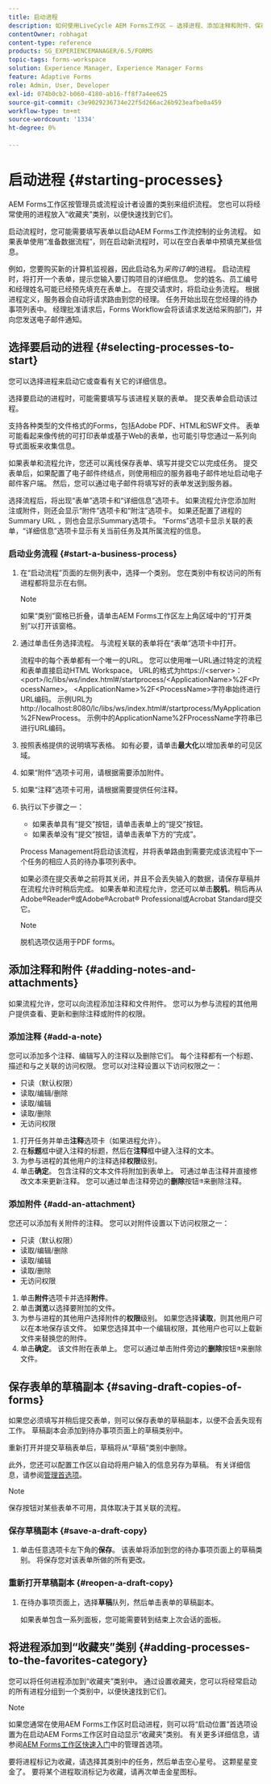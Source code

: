 ```yaml
---
title: 启动进程
description: 如何使用LiveCycle AEM Forms工作区 — 选择进程、添加注释和附件、保存草稿副本以及添加到收藏夹。
contentOwner: robhagat
content-type: reference
products: SG_EXPERIENCEMANAGER/6.5/FORMS
topic-tags: forms-workspace
solution: Experience Manager, Experience Manager Forms
feature: Adaptive Forms
role: Admin, User, Developer
exl-id: 074b0cb2-b060-4180-ab16-ff8f7a4ee625
source-git-commit: c3e9029236734e22f5d266ac26b923eafbe0a459
workflow-type: tm+mt
source-wordcount: '1334'
ht-degree: 0%

---
```


# 启动进程 {#starting-processes}

AEM Forms工作区按管理员或流程设计者设置的类别来组织流程。 您也可以将经常使用的进程放入“收藏夹”类别，以便快速找到它们。

启动流程时，您可能需要填写表单以启动AEM Forms工作流控制的业务流程。 如果表单使用“准备数据流程”，则在启动新流程时，可以在空白表单中预填充某些信息。

例如，您要购买新的计算机监视器，因此启动名为&#x200B;*采购订单*&#x200B;的进程。 启动流程时，将打开一个表单，提示您输入要订购项目的详细信息。 您的姓名、员工编号和经理姓名可能已经预先填充在表单上。 在提交请求时，将启动业务流程。 根据进程定义，服务器会自动将请求路由到您的经理。 任务开始出现在您经理的待办事项列表中。 经理批准请求后，Forms Workflow会将该请求发送给采购部门，并向您发送电子邮件通知。

## 选择要启动的进程 {#selecting-processes-to-start}

您可以选择进程来启动它或查看有关它的详细信息。

选择要启动的进程时，可能需要填写与该进程关联的表单。 提交表单会启动该过程。

支持各种类型的文件格式的Forms，包括Adobe PDF、HTML和SWF文件。 表单可能看起来像传统的可打印表单或基于Web的表单，也可能引导您通过一系列向导式面板来收集信息。

如果表单和流程允许，您还可以离线保存表单、填写并提交它以完成任务。 提交表单后，如果配置了电子邮件终结点，则使用相应的服务器电子邮件地址启动电子邮件客户端。 然后，您可以通过电子邮件将填写好的表单发送到服务器。

选择流程后，将出现“表单”选项卡和“详细信息”选项卡。 如果流程允许您添加附注或附件，则还会显示“附件”选项卡和“附注”选项卡。 如果还配置了进程的Summary URL ，则也会显示Summary选项卡。 “Forms”选项卡显示关联的表单，“详细信息”选项卡显示有关当前任务及其所属流程的信息。

### 启动业务流程 {#start-a-business-process}

1. 在“启动流程”页面的左侧列表中，选择一个类别。 您在类别中有权访问的所有进程都将显示在右侧。

   >[!NOTE]
   >
   >如果“类别”窗格已折叠，请单击AEM Forms工作区左上角区域中的“打开类别”以打开该窗格。

1. 通过单击任务选择流程。 与流程关联的表单将在“表单”选项卡中打开。

   流程中的每个表单都有一个唯一的URL。 您可以使用唯一URL通过特定的流程和表单直接启动HTML Workspace。 URL的格式为https://&lt;server>：&lt;port>/lc/libs/ws/index.html#/startprocess/&lt;ApplicationName>%2F&lt;ProcessName>。 &lt;ApplicationName>%2F&lt;ProcessName>字符串始终进行URL编码。 示例URL为http://localhost:8080/lc/libs/ws/index.html#/startprocess/MyApplication%2FNewProcess。 示例中的ApplicationName%2FProcessName字符串已进行URL编码。

1. 按照表格提供的说明填写表格。 如有必要，请单击&#x200B;**最大化**&#x200B;以增加表单的可见区域。
1. 如果“附件”选项卡可用，请根据需要添加附件。
1. 如果“注释”选项卡可用，请根据需要提供任何注释。
1. 执行以下步骤之一：

   * 如果表单具有“提交”按钮，请单击表单上的“提交”按钮。
   * 如果表单没有“提交”按钮，请单击表单下方的“完成”。

   Process Management将启动该流程，并将表单路由到需要完成该流程中下一个任务的相应人员的待办事项列表中。

   如果必须在提交表单之前将其关闭，并且不会丢失输入的数据，请保存草稿并在流程允许时稍后完成。 如果表单和流程允许，您还可以单击&#x200B;**脱机**，稍后再从Adobe®Reader®或Adobe®Acrobat® Professional或Acrobat Standard提交它。

   >[!NOTE]
   >
   >脱机选项仅适用于PDF forms。

## 添加注释和附件 {#adding-notes-and-attachments}

如果流程允许，您可以向流程添加注释和文件附件。 您可以为参与流程的其他用户提供查看、更新和删除注释或附件的权限。

### 添加注释 {#add-a-note}

您可以添加多个注释、编辑写入的注释以及删除它们。 每个注释都有一个标题、描述和与之关联的访问权限。 您可以对注释设置以下访问权限之一：

* 只读（默认权限）
* 读取/编辑/删除
* 读取/编辑
* 读取/删除
* 无访问权限

1. 打开任务并单击&#x200B;**注释**&#x200B;选项卡（如果进程允许）。
1. 在&#x200B;**标题**&#x200B;框中键入注释的标题，然后在&#x200B;**注释**&#x200B;框中键入注释的文本。
1. 为参与进程的其他用户的注释选择&#x200B;**权限**&#x200B;级别。
1. 单击&#x200B;**确定**。 包含注释的文本文件将附加到表单上。 可通过单击注释并直接修改文本来更新注释。 您可以通过单击注释旁边的&#x200B;**删除**&#x200B;按钮![垃圾桶图像](assets/icondelete.png)来删除注释。

### 添加附件 {#add-an-attachment}

您还可以添加有关附件的注释。 您可以对附件设置以下访问权限之一：

* 只读（默认权限）
* 读取/编辑/删除
* 读取/编辑
* 读取/删除
* 无访问权限

1. 单击&#x200B;**附件**&#x200B;选项卡并选择&#x200B;**附件**。
1. 单击&#x200B;**浏览**&#x200B;以选择要附加的文件。
1. 为参与进程的其他用户选择附件的&#x200B;**权限**&#x200B;级别。 如果您选择&#x200B;**读取**，则其他用户可以在本地保存该文件。 如果您选择其中一个编辑权限，其他用户也可以上载新文件来替换您的附件。
1. 单击&#x200B;**确定**。 该文件附在表单上。 您可以通过单击附件旁边的&#x200B;**删除**&#x200B;按钮![垃圾桶图像](assets/icondelete.png)来删除文件。

## 保存表单的草稿副本 {#saving-draft-copies-of-forms}

如果您必须填写并稍后提交表单，则可以保存表单的草稿副本，以便不会丢失现有工作。 草稿副本会添加到待办事项页面上的草稿类别中。

重新打开并提交草稿表单后，草稿将从“草稿”类别中删除。

此外，您还可以配置工作区以自动将用户输入的信息另存为草稿。 有关详细信息，请参阅[管理首选项](/help/forms/using/getting-started-livecycle-html-workspace.md)。

>[!NOTE]
>
>保存按钮对某些表单不可用，具体取决于其关联的流程。

### 保存草稿副本 {#save-a-draft-copy}

1. 单击任意选项卡左下角的&#x200B;**保存**。 该表单将添加到您的待办事项页面上的草稿类别。 将保存您对该表单所做的所有更改。

### 重新打开草稿副本 {#reopen-a-draft-copy}

1. 在待办事项页面上，选择&#x200B;**草稿**&#x200B;队列，然后单击表单的草稿副本。

   如果表单包含一系列面板，您可能需要转到结束上次会话的面板。

## 将进程添加到“收藏夹”类别 {#adding-processes-to-the-favorites-category}

您可以将任何进程添加到“收藏夹”类别中。 通过设置收藏夹，您可以将经常启动的所有进程分组到一个类别中，以便快速找到它们。

>[!NOTE]
>
>如果您通常在使用AEM Forms工作区时启动进程，则可以将“启动位置”首选项设置为在启动AEM Forms工作区时自动显示“收藏夹”类别。 有关更多详细信息，请参阅[AEM Forms工作区快速入门](/help/forms/using/getting-started-livecycle-html-workspace.md)中的管理首选项。

要将进程标记为收藏，请选择其类别中的任务，然后单击空心星号。 这颗星星变金了。 要将某个进程取消标记为收藏，请再次单击金星图标。

